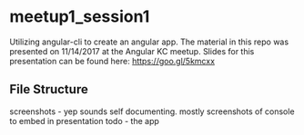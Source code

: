 # meetup1_session1
Utilizing angular-cli to create an angular app. The material in this repo was presented on 11/14/2017 at the Angular KC meetup. Slides for this presentation can be found here:
<https://goo.gl/5kmcxx>



## File Structure
screenshots - yep sounds self documenting. mostly screenshots of console to embed in presentation
todo - the app